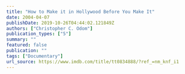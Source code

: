 ```yaml
---
title: "How to Make it in Hollywood Before You Make It"
date: 2004-04-07
publishDate: 2019-10-26T04:44:02.121849Z
authors: ["Christopher C. Odom"]
publication_types: ["5"]
summary: ""
featured: false
publication: ""
tags: ["Documentary"]
url_source: https://www.imdb.com/title/tt0834888/?ref_=nm_knf_i1
---
```

